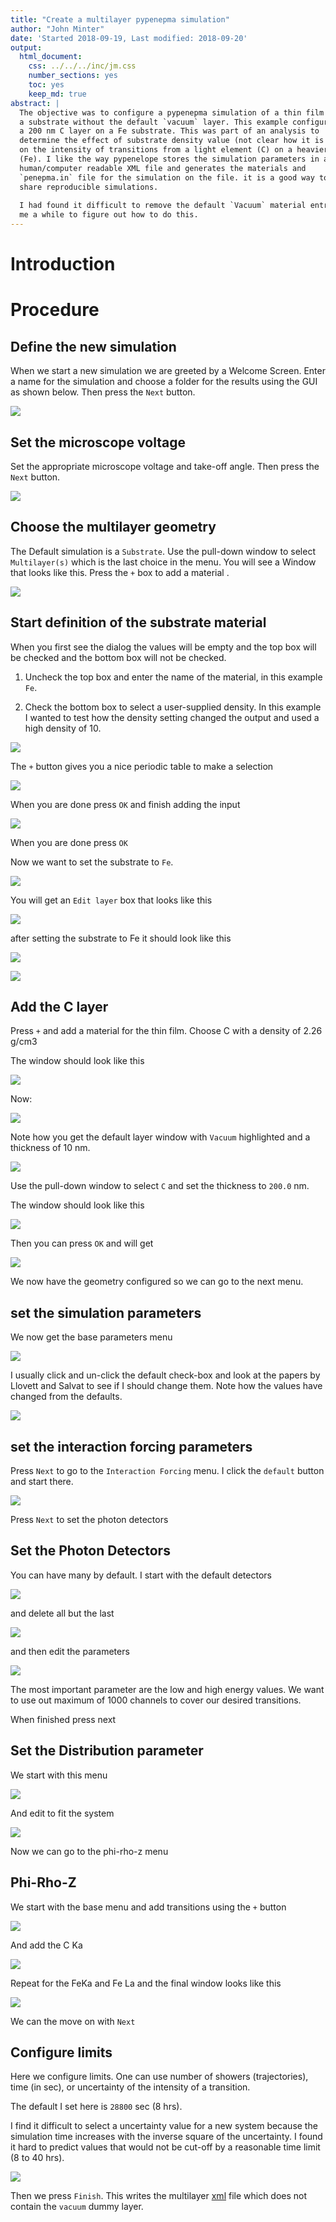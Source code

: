 ```yaml
---
title: "Create a multilayer pypenepma simulation"
author: "John Minter"
date: 'Started 2018-09-19, Last modified: 2018-09-20'
output:
  html_document:
    css: ../../../inc/jm.css
    number_sections: yes
    toc: yes
    keep_md: true
abstract: |
  The objective was to configure a pypenepma simulation of a thin film on
  a substrate without the default `vacuum` layer. This example configures
  a 200 nm C layer on a Fe substrate. This was part of an analysis to 
  determine the effect of substrate density value (not clear how it is handled)
  on the intensity of transitions from a light element (C) on a heavier element
  (Fe). I like the way pypenelope stores the simulation parameters in a
  human/computer readable XML file and generates the materials and 
  `penepma.in` file for the simulation on the file. it is a good way to
  share reproducible simulations.
  
  I had found it difficult to remove the default `Vacuum` material entry. It took
  me a while to figure out how to do this.
---
```




# Introduction

# Procedure

## Define the new simulation

When we start a new simulation we are greeted by a Welcome Screen. Enter a
name for the simulation and choose a folder for the results using the GUI as
shown below. Then press the `Next` button.

![](./png/00-Welcome.png)

## Set the microscope voltage

Set the appropriate microscope voltage and take-off angle. Then press the
`Next` button.

![](./png/01-Microscope.png)


## Choose the multilayer geometry

The Default simulation is a `Substrate`. Use the pull-down window to select
`Multilayer(s)` which is the last choice in the menu. You will see a 
Window that looks like this. Press the `+` box to add a material .

![](./png/02a-Select-Multilayer.png)

## Start definition of the substrate material

When you first see the dialog the values will be empty and the top box will
be checked and the bottom box will not be checked.

1. Uncheck the top box and enter the name of the material, in this example
`Fe`.

2. Check the bottom box to select a user-supplied density. In this example I
wanted to test how the density setting changed the output and used a high
density of 10.

![](./png/02b-Start-Def-Real-Substrate.png)

The `+` button gives you a nice periodic table to make a selection

![](./png/02c-PT-Substrate.png)

When you are done press `OK` and finish adding the input

![](./png/02d-Fe-Matl.png)

When you are done press `OK`

Now we want to set the substrate to `Fe`.

![](./png/02e-Start-set-sub-Fe.png)

You will get an `Edit layer` box that looks like this

![](./png/02f-Edit-layer-before.png)

after setting the substrate to Fe it should look like this

![](./png/02g-Edit-layer-after.png)

![](./png/02h-Fe-substrate.png)

## Add the C layer

Press `+` and add a material for the thin film.
Choose C with a density of 2.26 g/cm3

The window should look like this

![](./png/02i-C-matl-set.png)

Now:

![](./png/03a-add-C-layer.png)


Note how you get the default layer window with `Vacuum` highlighted and
a thickness of 10 nm.

![](./png/03b-default-layer.png)

Use the pull-down window to select `C` and set the
thickness to `200.0` nm.

The window should look like this

![](./png/03c-200nm-C.png)

Then you can press `OK`  and will get

![](./png/03d-Layers-set.png)

We now have the geometry configured so we can go to the next
menu.


## set the simulation parameters

We now get the base parameters menu

![](./png/04a-base-sim-pars.png)

I usually click and un-click the default check-box and look at the papers
by Llovett and Salvat
to see if I should change them. Note how the values have changed from the
defaults.

![](./png/04b-default-sim-pars.png)

## set the interaction forcing parameters

Press `Next` to go to the `Interaction Forcing` menu. I click the
`default` button and start there.

![](./png/05-default-forcings.png)

Press `Next` to set the photon detectors


## Set the Photon Detectors

You can have many by default. I start with the default detectors

![](./png/06a-Default-Detectors.png)

and delete all but the last 

![](./png/06b-Last-Detector.png)

and then edit the parameters


![](./png/06c-Edit-detector.png)

The most important parameter are the low and high energy values. We want to
use out maximum of 1000 channels to cover our desired transitions.

When finished press next

## Set the Distribution parameter

We start with this menu


![](./png/07a-Default-Distribution.png)

And edit to fit the system


![](./png/07b-System-Distribution.png)


Now we can go to the phi-rho-z menu

## Phi-Rho-Z

We start with the base menu and add transitions using the `+` button

![](./png/08-Base-prz.png)

And add the C Ka

![](./png/08b-CKa-prz-config.png)

Repeat for the FeKa and Fe La and the final window looks like this


![](./png/08c-Finished-prz.png)

We can the move on with `Next`

## Configure limits

Here we configure limits. One can use number of showers (trajectories),
time (in sec), or uncertainty of the intensity of a transition.

The default I set here is `28800` sec (8 hrs).

I find it difficult to select a uncertainty value for a new system
because the simulation time increases with the inverse square of the
uncertainty. I found it hard to predict values that would not be cut-off
by a reasonable time limit (8 to 40 hrs). 


![](./png/09a-Limits.png)


Then we press `Finish`. This writes the multilayer
[xml](./xml/multilayer-no-vacuum.xml)
file which does not contain the `vacuum` dummy layer.


















